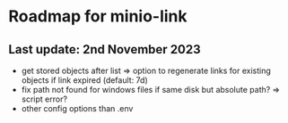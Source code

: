 # Roadmap for minio-link

## Last update: 2nd November 2023

- get stored objects after list => option to regenerate links for existing objects if link expired (default: 7d)
- fix path not found for windows files if same disk but absolute path? => script error?
- other config options than .env